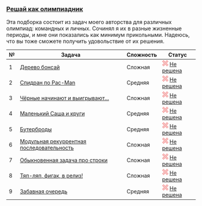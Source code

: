 ### [Решай как олимпиадник](https://coderun.yandex.ru/selections/ababin)  
Эта подборка состоит из задач моего авторства для различных олимпиад: командных и личных. Сочинял я их в разные жизненные периоды, и мне они показались как минимум прикольными. Надеюсь, что вы тоже сможете получить удовольствие от их решения.

| № | Задача                                                                                                               | Сложность | Статус                                                                                         |
|---|----------------------------------------------------------------------------------------------------------------------|-----------|------------------------------------------------------------------------------------------------|
| 1 | [Дерево бонсай](https://coderun.yandex.ru/selections/ababin/problems/bonsai-tree)                                    | Сложная   | <img src="../assets/ic_failure.svg" width="16"/> [Не решена](../ababin/bonsai-tree.kt)         |
| 2 | [Спидран по Pac-Man](https://coderun.yandex.ru/selections/ababin/problems/pacman-speedrun)                           | Средняя   | <img src="../assets/ic_failure.svg" width="16"/> [Не решена](../ababin/pacman-speedrun.kt)     |
| 3 | [Чёрные начинают и выигрывают...](https://coderun.yandex.ru/selections/ababin/problems/dark-starts-and-win)          | Сложная   | <img src="../assets/ic_failure.svg" width="16"/> [Не решена](../ababin/dark-starts-and-win.kt) |
| 4 | [Маленький Саша и круги](https://coderun.yandex.ru/selections/ababin/problems/sasha-and-circles)                     | Средняя   | <img src="../assets/ic_failure.svg" width="16"/> [Не решена](../ababin/sasha-and-circles.kt)   |
| 5 | [Бутерброды](https://coderun.yandex.ru/selections/ababin/problems/sandwiches)                                        | Средняя   | <img src="../assets/ic_failure.svg" width="16"/> [Не решена](../ababin/sandwiches.kt)          |
| 6 | [Модульная рекуррентная последовательность](https://coderun.yandex.ru/selections/ababin/problems/recurrent-sequence) | Сложная   | <img src="../assets/ic_failure.svg" width="16"/> [Не решена](../ababin/recurrent-sequence.kt)  |
| 7 | [Обыкновенная задача про строки](https://coderun.yandex.ru/selections/ababin/problems/casual-strings-task)           | Сложная   | <img src="../assets/ic_failure.svg" width="16"/> [Не решена](../ababin/casual-strings-task.kt) |
| 8 | [Тяп-ляп, фигак, в релиз!](https://coderun.yandex.ru/selections/ababin/problems/easy-production)                     | Сложная   | <img src="../assets/ic_failure.svg" width="16"/> [Не решена](../ababin/easy-production.kt)     |
| 9 | [Забавная очередь](https://coderun.yandex.ru/selections/ababin/problems/funny-queue)                                 | Средняя   | <img src="../assets/ic_failure.svg" width="16"/> [Не решена](../ababin/funny-queue.kt)         |